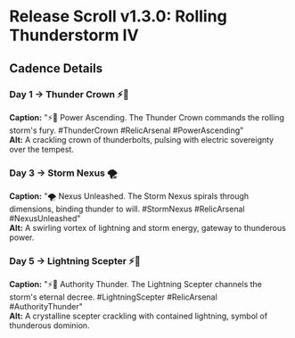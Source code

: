 # Release Scroll v1.3.0: Rolling Thunderstorm IV

## Cadence Details

### Day 1 → Thunder Crown ⚡👑
**Caption:** "⚡👑 Power Ascending. The Thunder Crown commands the rolling storm's fury. #ThunderCrown #RelicArsenal #PowerAscending"  
**Alt:** A crackling crown of thunderbolts, pulsing with electric sovereignty over the tempest.

### Day 3 → Storm Nexus 🌪️
**Caption:** "🌪️ Nexus Unleashed. The Storm Nexus spirals through dimensions, binding thunder to will. #StormNexus #RelicArsenal #NexusUnleashed"  
**Alt:** A swirling vortex of lightning and storm energy, gateway to thunderous power.

### Day 5 → Lightning Scepter ⚡🔱
**Caption:** "⚡🔱 Authority Thunder. The Lightning Scepter channels the storm's eternal decree. #LightningScepter #RelicArsenal #AuthorityThunder"  
**Alt:** A crystalline scepter crackling with contained lightning, symbol of thunderous dominion.